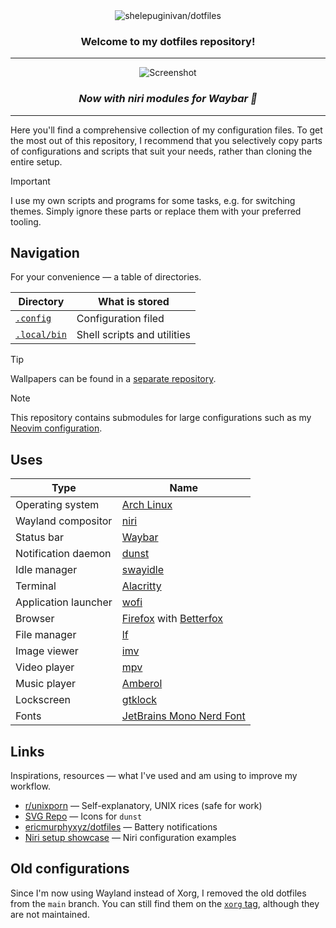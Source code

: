 <div align="center">
  <img src="https://cdn.shelepugin.ru/i/png/gh-banner-dotfiles.png" alt="shelepuginivan/dotfiles">
  <h3>Welcome to my dotfiles repository!</h3>

  ---

  <img src="https://cdn.shelepugin.ru/i/png/dotfiles-screenshot.png" alt="Screenshot">
  <h3><i>Now with niri modules for Waybar 🎉</i></h3>
</div>

---

Here you'll find a comprehensive collection of my configuration files. To get
the most out of this repository, I recommend that you selectively copy parts of
configurations and scripts that suit your needs, rather than cloning the entire
setup.

> [!IMPORTANT]
> I use my own scripts and programs for some tasks, e.g. for switching themes.
> Simply ignore these parts or replace them with your preferred tooling.

## Navigation

For your convenience &mdash; a table of directories.

| Directory                                                                                                 | What is stored                                     |
| --------------------------------------------------------------------------------------------------------- | -------------------------------------------------- |
| [`.config`](https://github.com/shelepuginivan/dotfiles/tree/main/.config)                                 | Configuration filed                                |
| [`.local/bin`](https://github.com/shelepuginivan/dotfiles/tree/main/.local/bin)                           | Shell scripts and utilities                        |

> [!TIP]
> Wallpapers can be found in a [separate repository](https://github.com/shelepuginivan/wallpapers).

> [!NOTE]
> This repository contains submodules for large configurations such as
> my [Neovim configuration](https://github.com/shelepuginivan/init.lua).

## Uses

| Type                 | Name                                                                                                      |
|----------------------|-----------------------------------------------------------------------------------------------------------|
| Operating system     | [Arch Linux](https://archlinux.org)                                                                       |
| Wayland compositor   | [niri](https://github.com/YaLTeR/niri)                                                                    |
| Status bar           | [Waybar](https://github.com/Alexays/waybar)                                                               |
| Notification daemon  | [dunst](https://github.com/dunst-project/dunst)                                                           |
| Idle manager         | [swayidle](https://github.com/swaywm/swayidle)                                                            |
| Terminal             | [Alacritty](https://github.com/alacritty/alacritty)                                                       |
| Application launcher | [wofi](https://hg.sr.ht/~scoopta/wofi)                                                                    |
| Browser              | [Firefox](https://www.mozilla.org/en-US/firefox) with [Betterfox](https://github.com/yokoffing/BetterFox) |
| File manager         | [lf](https://github.com/gokcehan/lf)                                                                      |
| Image viewer         | [imv](https://sr.ht/~exec64/imv)                                                                          |
| Video player         | [mpv](https://github.com/mpv-player/mpv)                                                                  |
| Music player         | [Amberol](https://gitlab.gnome.org/World/amberol)                                                         |
| Lockscreen           | [gtklock](https://github.com/jovanlanik/gtklock)                                                          |
| Fonts                | [JetBrains Mono Nerd Font](https://github.com/ryanoasis/nerd-fonts/releases/latest)                       |

## Links

Inspirations, resources &mdash; what I've used and am using to improve my workflow.

- [r/unixporn](https://www.reddit.com/r/unixporn) &mdash; Self-explanatory, UNIX rices (safe for work)
- [SVG Repo](https://www.svgrepo.com) &mdash; Icons for `dunst`
- [ericmurphyxyz/dotfiles](https://github.com/ericmurphyxyz/dotfiles) &mdash; Battery notifications
- [Niri setup showcase](https://github.com/YaLTeR/niri/discussions/325) &mdash; Niri configuration examples

## Old configurations

Since I'm now using Wayland instead of Xorg,
I removed the old dotfiles from the `main` branch. You can still find them
on the [`xorg` tag](https://github.com/shelepuginivan/dotfiles/tree/xorg),
although they are not maintained.
